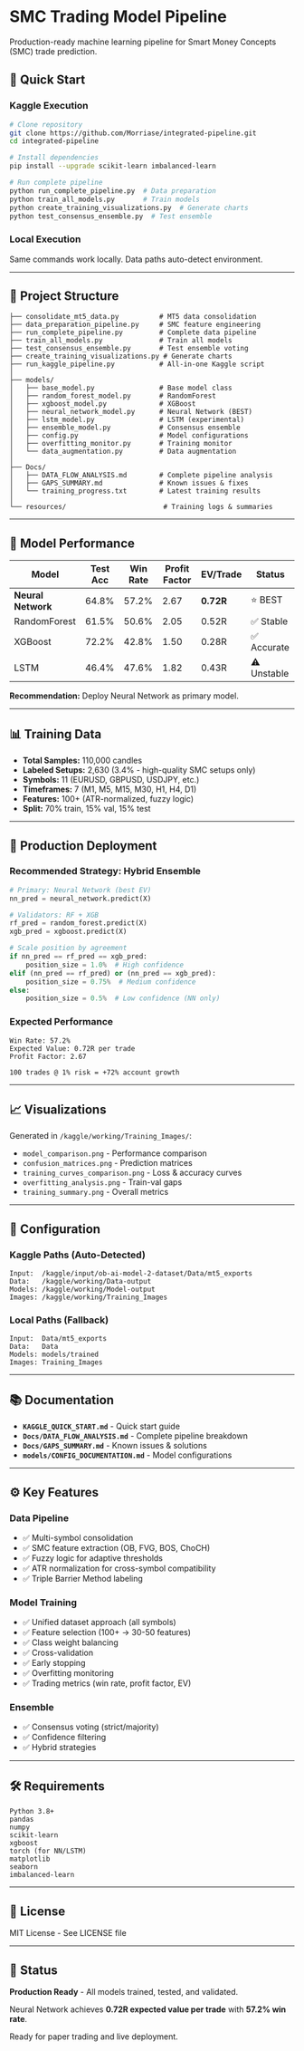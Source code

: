 # SMC Trading Model Pipeline

Production-ready machine learning pipeline for Smart Money Concepts (SMC) trade prediction.

## 🎯 Quick Start

### Kaggle Execution
```bash
# Clone repository
git clone https://github.com/Morriase/integrated-pipeline.git
cd integrated-pipeline

# Install dependencies
pip install --upgrade scikit-learn imbalanced-learn

# Run complete pipeline
python run_complete_pipeline.py  # Data preparation
python train_all_models.py       # Train models
python create_training_visualizations.py  # Generate charts
python test_consensus_ensemble.py  # Test ensemble
```

### Local Execution
Same commands work locally. Data paths auto-detect environment.

---

## 📁 Project Structure

```
├── consolidate_mt5_data.py          # MT5 data consolidation
├── data_preparation_pipeline.py     # SMC feature engineering
├── run_complete_pipeline.py         # Complete data pipeline
├── train_all_models.py              # Train all models
├── test_consensus_ensemble.py       # Test ensemble voting
├── create_training_visualizations.py # Generate charts
├── run_kaggle_pipeline.py           # All-in-one Kaggle script
│
├── models/
│   ├── base_model.py                # Base model class
│   ├── random_forest_model.py       # RandomForest
│   ├── xgboost_model.py             # XGBoost
│   ├── neural_network_model.py      # Neural Network (BEST)
│   ├── lstm_model.py                # LSTM (experimental)
│   ├── ensemble_model.py            # Consensus ensemble
│   ├── config.py                    # Model configurations
│   ├── overfitting_monitor.py       # Training monitor
│   └── data_augmentation.py         # Data augmentation
│
├── Docs/
│   ├── DATA_FLOW_ANALYSIS.md        # Complete pipeline analysis
│   ├── GAPS_SUMMARY.md              # Known issues & fixes
│   └── training_progress.txt        # Latest training results
│
└── resources/                        # Training logs & summaries
```

---

## 🚀 Model Performance

| Model | Test Acc | Win Rate | Profit Factor | EV/Trade | Status |
|-------|----------|----------|---------------|----------|--------|
| **Neural Network** | 64.8% | 57.2% | 2.67 | **0.72R** | ⭐ BEST |
| RandomForest | 61.5% | 50.6% | 2.05 | 0.52R | ✅ Stable |
| XGBoost | 72.2% | 42.8% | 1.50 | 0.28R | ✅ Accurate |
| LSTM | 46.4% | 47.6% | 1.82 | 0.43R | ⚠️ Unstable |

**Recommendation:** Deploy Neural Network as primary model.

---

## 📊 Training Data

- **Total Samples:** 110,000 candles
- **Labeled Setups:** 2,630 (3.4% - high-quality SMC setups only)
- **Symbols:** 11 (EURUSD, GBPUSD, USDJPY, etc.)
- **Timeframes:** 7 (M1, M5, M15, M30, H1, H4, D1)
- **Features:** 100+ (ATR-normalized, fuzzy logic)
- **Split:** 70% train, 15% val, 15% test

---

## 🎯 Production Deployment

### Recommended Strategy: Hybrid Ensemble

```python
# Primary: Neural Network (best EV)
nn_pred = neural_network.predict(X)

# Validators: RF + XGB
rf_pred = random_forest.predict(X)
xgb_pred = xgboost.predict(X)

# Scale position by agreement
if nn_pred == rf_pred == xgb_pred:
    position_size = 1.0%  # High confidence
elif (nn_pred == rf_pred) or (nn_pred == xgb_pred):
    position_size = 0.75%  # Medium confidence
else:
    position_size = 0.5%  # Low confidence (NN only)
```

### Expected Performance
```
Win Rate: 57.2%
Expected Value: 0.72R per trade
Profit Factor: 2.67

100 trades @ 1% risk = +72% account growth
```

---

## 📈 Visualizations

Generated in `/kaggle/working/Training_Images/`:
- `model_comparison.png` - Performance comparison
- `confusion_matrices.png` - Prediction matrices
- `training_curves_comparison.png` - Loss & accuracy curves
- `overfitting_analysis.png` - Train-val gaps
- `training_summary.png` - Overall metrics

---

## 🔧 Configuration

### Kaggle Paths (Auto-Detected)
```
Input:  /kaggle/input/ob-ai-model-2-dataset/Data/mt5_exports
Data:   /kaggle/working/Data-output
Models: /kaggle/working/Model-output
Images: /kaggle/working/Training_Images
```

### Local Paths (Fallback)
```
Input:  Data/mt5_exports
Data:   Data
Models: models/trained
Images: Training_Images
```

---

## 📚 Documentation

- **`KAGGLE_QUICK_START.md`** - Quick start guide
- **`Docs/DATA_FLOW_ANALYSIS.md`** - Complete pipeline breakdown
- **`Docs/GAPS_SUMMARY.md`** - Known issues & solutions
- **`models/CONFIG_DOCUMENTATION.md`** - Model configurations

---

## ⚙️ Key Features

### Data Pipeline
- ✅ Multi-symbol consolidation
- ✅ SMC feature extraction (OB, FVG, BOS, ChoCH)
- ✅ Fuzzy logic for adaptive thresholds
- ✅ ATR normalization for cross-symbol compatibility
- ✅ Triple Barrier Method labeling

### Model Training
- ✅ Unified dataset approach (all symbols)
- ✅ Feature selection (100+ → 30-50 features)
- ✅ Class weight balancing
- ✅ Cross-validation
- ✅ Early stopping
- ✅ Overfitting monitoring
- ✅ Trading metrics (win rate, profit factor, EV)

### Ensemble
- ✅ Consensus voting (strict/majority)
- ✅ Confidence filtering
- ✅ Hybrid strategies

---

## 🛠️ Requirements

```
Python 3.8+
pandas
numpy
scikit-learn
xgboost
torch (for NN/LSTM)
matplotlib
seaborn
imbalanced-learn
```

---

## 📝 License

MIT License - See LICENSE file

---

## 🎉 Status

**Production Ready** - All models trained, tested, and validated.

Neural Network achieves **0.72R expected value per trade** with **57.2% win rate**.

Ready for paper trading and live deployment.
